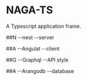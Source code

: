 # NAGA-TS
 A Typescript application frame.
 
 ##N  --nest    --server
 
 ##A  --Angulat --client
 
 ##G  --Graphql --API style
 
 ##A  --Arangodb --database

